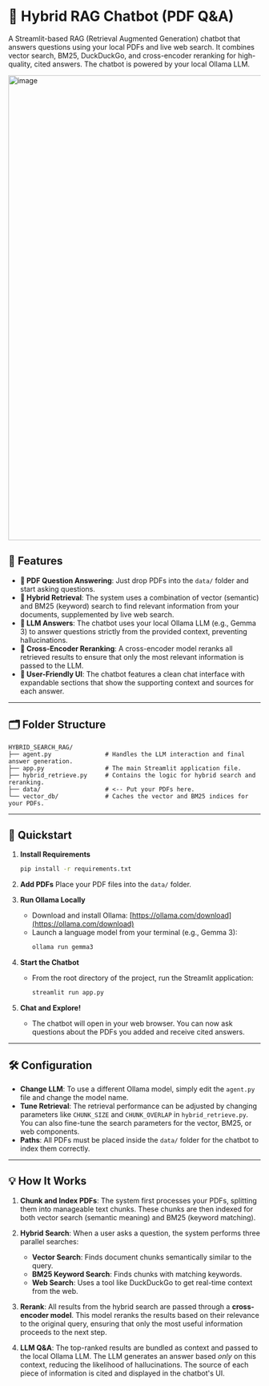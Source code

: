 # 🧠 Hybrid RAG Chatbot (PDF Q\&A)

A Streamlit-based RAG (Retrieval Augmented Generation) chatbot that answers questions using your local PDFs and live web search. It combines vector search, BM25, DuckDuckGo, and cross-encoder reranking for high-quality, cited answers. The chatbot is powered by your local Ollama LLM.

<img width="1949" height="929" alt="image" src="https://github.com/user-attachments/assets/65bf71db-d8d1-4685-b415-be266cb5a298" />


## 🚀 Features

  * **🔎 PDF Question Answering**: Just drop PDFs into the `data/` folder and start asking questions.
  * **🧬 Hybrid Retrieval**: The system uses a combination of vector (semantic) and BM25 (keyword) search to find relevant information from your documents, supplemented by live web search.
  * **🤖 LLM Answers**: The chatbot uses your local Ollama LLM (e.g., Gemma 3) to answer questions strictly from the provided context, preventing hallucinations.
  * **🏅 Cross-Encoder Reranking**: A cross-encoder model reranks all retrieved results to ensure that only the most relevant information is passed to the LLM.
  * **💬 User-Friendly UI**: The chatbot features a clean chat interface with expandable sections that show the supporting context and sources for each answer.

-----

## 🗂️ Folder Structure

```
HYBRID_SEARCH_RAG/
├── agent.py               # Handles the LLM interaction and final answer generation.
├── app.py                 # The main Streamlit application file.
├── hybrid_retrieve.py     # Contains the logic for hybrid search and reranking.
├── data/                  # <-- Put your PDFs here.
└── vector_db/             # Caches the vector and BM25 indices for your PDFs.
```

-----

## 🚀 Quickstart

1.  **Install Requirements**

    ```bash
    pip install -r requirements.txt
    ```

2.  **Add PDFs**
    Place your PDF files into the `data/` folder.

3.  **Run Ollama Locally**

      * Download and install Ollama: [https://ollama.com/download](https://ollama.com/download)
      * Launch a language model from your terminal (e.g., Gemma 3):
        ```bash
        ollama run gemma3
        ```

4.  **Start the Chatbot**

      * From the root directory of the project, run the Streamlit application:
        ```bash
        streamlit run app.py
        ```

5.  **Chat and Explore\!**

      * The chatbot will open in your web browser. You can now ask questions about the PDFs you added and receive cited answers.

-----

## 🛠️ Configuration

  * **Change LLM**: To use a different Ollama model, simply edit the `agent.py` file and change the model name.
  * **Tune Retrieval**: The retrieval performance can be adjusted by changing parameters like `CHUNK_SIZE` and `CHUNK_OVERLAP` in `hybrid_retrieve.py`. You can also fine-tune the search parameters for the vector, BM25, or web components.
  * **Paths**: All PDFs must be placed inside the `data/` folder for the chatbot to index them correctly.

-----

## 💡 How It Works

1.  **Chunk and Index PDFs**: The system first processes your PDFs, splitting them into manageable text chunks. These chunks are then indexed for both vector search (semantic meaning) and BM25 (keyword matching).

2.  **Hybrid Search**: When a user asks a question, the system performs three parallel searches:

      * **Vector Search**: Finds document chunks semantically similar to the query.
      * **BM25 Keyword Search**: Finds chunks with matching keywords.
      * **Web Search**: Uses a tool like DuckDuckGo to get real-time context from the web.

3.  **Rerank**: All results from the hybrid search are passed through a **cross-encoder model**. This model reranks the results based on their relevance to the original query, ensuring that only the most useful information proceeds to the next step.

4.  **LLM Q\&A**: The top-ranked results are bundled as context and passed to the local Ollama LLM. The LLM generates an answer based *only* on this context, reducing the likelihood of hallucinations. The source of each piece of information is cited and displayed in the chatbot's UI.



